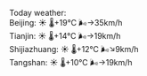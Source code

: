 Today weather:  
Beijing: ☀️   🌡️+19°C 🌬️→35km/h  
Tianjin: ☀️   🌡️+14°C 🌬️→19km/h  
Shijiazhuang: ☀️   🌡️+12°C 🌬️↘9km/h  
Tangshan: ☀️   🌡️+10°C 🌬️→19km/h  
